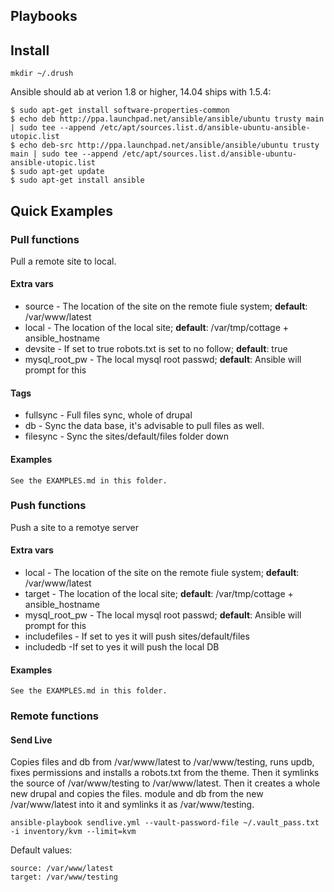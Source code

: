 ## Playbooks

## Install

    mkdir ~/.drush

Ansible should ab at verion 1.8 or higher, 14.04 ships with 1.5.4:

    $ sudo apt-get install software-properties-common
    $ echo deb http://ppa.launchpad.net/ansible/ansible/ubuntu trusty main | sudo tee --append /etc/apt/sources.list.d/ansible-ubuntu-ansible-utopic.list
    $ echo deb-src http://ppa.launchpad.net/ansible/ansible/ubuntu trusty main | sudo tee --append /etc/apt/sources.list.d/ansible-ubuntu-ansible-utopic.list
    $ sudo apt-get update
    $ sudo apt-get install ansible

## Quick Examples

### Pull functions

Pull a remote site to local.

#### Extra vars

  * source - The location of the site on the remote fiule system; **default**: /var/www/latest
  * local - The location of the local site; **default**: /var/tmp/cottage + ansible_hostname
  * devsite - If set to true robots.txt is set to no follow; **default**: true
  * mysql_root_pw - The local mysql root passwd; **default**: Ansible will prompt for this

#### Tags

  * fullsync - Full files sync, whole of drupal
  * db - Sync the data base, it's advisable to pull files as well.
  * filesync - Sync the sites/default/files folder down

#### Examples

    See the EXAMPLES.md in this folder.

### Push functions

Push a site to a remotye server

#### Extra vars

  * local - The location of the site on the remote fiule system; **default**: /var/www/latest
  * target - The location of the local site; **default**: /var/tmp/cottage + ansible_hostname
  * mysql_root_pw - The local mysql root passwd; **default**: Ansible will prompt for this
  * includefiles - If set to yes it will push sites/default/files
  * includedb -If set to yes it will push the local DB

#### Examples

    See the EXAMPLES.md in this folder.

### Remote functions

#### Send Live

Copies files and db from /var/www/latest to /var/www/testing, runs updb, fixes permissions and installs a robots.txt from the theme. Then it symlinks the source of /var/www/testing to /var/www/latest. Then it creates a whole new drupal and copies the files. module and db from the new /var/www/latest into it and symlinks it as /var/www/testing.

    ansible-playbook sendlive.yml --vault-password-file ~/.vault_pass.txt -i inventory/kvm --limit=kvm

Default values:

    source: /var/www/latest
    target: /var/www/testing

